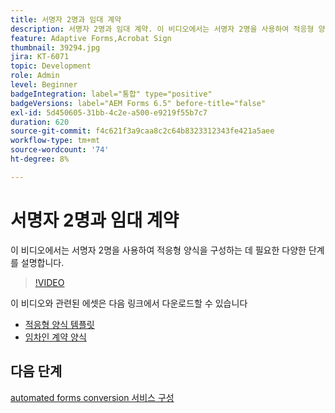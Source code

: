 ```yaml
---
title: 서명자 2명과 임대 계약
description: 서명자 2명과 임대 계약. 이 비디오에서는 서명자 2명을 사용하여 적응형 양식을 구성하는 데 필요한 다양한 단계를 설명합니다.
feature: Adaptive Forms,Acrobat Sign
thumbnail: 39294.jpg
jira: KT-6071
topic: Development
role: Admin
level: Beginner
badgeIntegration: label="통합" type="positive"
badgeVersions: label="AEM Forms 6.5" before-title="false"
exl-id: 5d450605-31bb-4c2e-a500-e9219f55b7c7
duration: 620
source-git-commit: f4c621f3a9caa8c2c64b8323312343fe421a5aee
workflow-type: tm+mt
source-wordcount: '74'
ht-degree: 8%

---
```


# 서명자 2명과 임대 계약

이 비디오에서는 서명자 2명을 사용하여 적응형 양식을 구성하는 데 필요한 다양한 단계를 설명합니다.

>[!VIDEO](https://video.tv.adobe.com/v/39294?quality=12&learn=on)

이 비디오와 관련된 에셋은 다음 링크에서 다운로드할 수 있습니다

* [적응형 양식 템플릿](assets/tenancy-agreement-template.zip)
* [임차인 계약 양식](assets/rental-agreement-form.zip)

## 다음 단계

[automated forms conversion 서비스 구성](./configure-automated-forms-conversion-service.md)